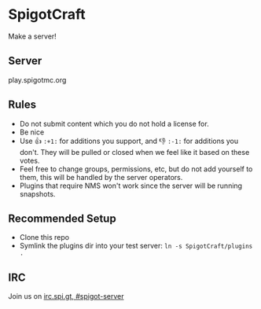 # SpigotCraft
Make a server!

Server
-----
play.spigotmc.org

Rules
-----
* Do not submit content which you do not hold a license for.
* Be nice
* Use :+1: `:+1:` for additions you support, and :-1: `:-1:` for additions you don't. They will be pulled or closed when we feel like it based on these votes.
* Feel free to change groups, permissions, etc, but do not add yourself to them, this will be handled by the server operators.
* Plugins that require NMS won't work since the server will be running snapshots.

Recommended Setup
-----------------
* Clone this repo
* Symlink the plugins dir into your test server: `ln -s SpigotCraft/plugins .`

IRC
---
Join us on [irc.spi.gt, #spigot-server](https://irc.spi.gt/iris/?nick=&channels=spigot-server)
